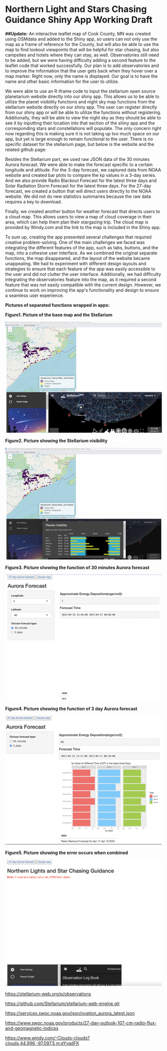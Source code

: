 # Northern Light and Stars Chasing Guidance Shiny App Working Draft

**##Update:** An interactive leaflet map of Cook County, MN was created using OSMdata and added to the Shiny app, so users can not only use the map as a frame of reference for the County, but will also be able to use the map to find lookout viewpoints that will be helpful for star chasing, but also campsites and hotels where they can stay, as well. Observatories still need to be added, but we were having difficulty adding a second feature to the leaflet code that worked successfully. Our plan is to add observatories and to improve the information that the user gets back when they hover over a map marker. Right now, only the name is displayed. Our goal is to have the name and other basic information for the user to utilize.

We were able to use an R iframe code to input the stellarium open source planetarium website directly into our shiny app. This allows us to be able to utilize the planet visibility functions and night sky map functions from the stellarium website directly on our shiny app. The user can register directly from our shiny app or will be able to utilize the functions without registering. Additionally, they will be able to view the night sky as they should be able to see it by inputting their location into that section of the shiny app and the corresponding stars and constellations will populate. The only concern right now regarding this is making sure it is not taking up too much space on our app, but yet is large enough to remain functional to the user. There is no specific dataset for the stellarium page, but below is the website and the related github page:

Besides the Stellarium part, we used raw JSON data of the 30 minutes Aurora forecast. We were able to make the forecast specific to a certain longitude and altitude. For the 3-day forecast, we captured data from NOAA website and created bar plots to compare the kp values in a 3-day series. And we also provide Radio Blackout Forecast for the latest three days and Solar Radiation Storm Forecast for the latest three days. For the 27-day forecast, we created a button that will direct users directly to the NOAA website. We did not do new statistics summaries because the raw data requires a key to download.

Finally, we created another button for weather forecast that directs users to a cloud map. This allows users to view a map of cloud coverage in their area, which can help them plan their stargazing trip. The cloud map is provided by Windy.com and the link to the map is included in the Shiny app.

To sum up, creating the app presented several challenges that required creative problem-solving. One of the main challenges we faced was integrating the different features of the app, such as tabs, buttons, and the map, into a cohesive user interface. As we combined the original separate functions, the map disappeared, and the layout of the website became unappealing. We had to experiment with different design layouts and strategies to ensure that each feature of the app was easily accessible to the user and did not clutter the user interface. Additionally, we had difficulty integrating the observatories feature into the map, as it required a second feature that was not easily compatible with the current design. However, we continue to work on improving the app's functionality and design to ensure a seamless user experience.

**Pictures of separated functions wrapped in apps:**

**Figure1. Picture of the base map and the Stellarium**

![](Working%20Draft%20Screen%20shot%20of%20Shiny%20App2.png)

**Figure2. Picture showing the Stellarium visibility**

![](Working%20Draft%20Screen%20Shot%20of%20Shiny%20App.png)

**Figure3. Picture showing the function of 30 minutes Aurora forecast**

![](Screen%20Shot%202023-04-16%20at%2010.55.09%20PM.png)

**Figure4. Picture showing the function of 3 day Aurora forecast**

![](Screen%20Shot%202023-04-16%20at%2011.31.33%20PM.png)

**Figure5. Picture showing the error occurs when combined**

![](Screen%20Shot%202023-04-16%20at%2011.26.45%20PM.png)

<https://stellarium-web.org/p/observations>

<https://github.com/Stellarium/stellarium-web-engine.git>

<https://services.swpc.noaa.gov/json/ovation_aurora_latest.json>

<https://www.swpc.noaa.gov/products/27-day-outlook-107-cm-radio-flux-and-geomagnetic-indices>

<https://www.windy.com/-Clouds-clouds?clouds,44.996,-97.097,5,m:eYvadFK>
